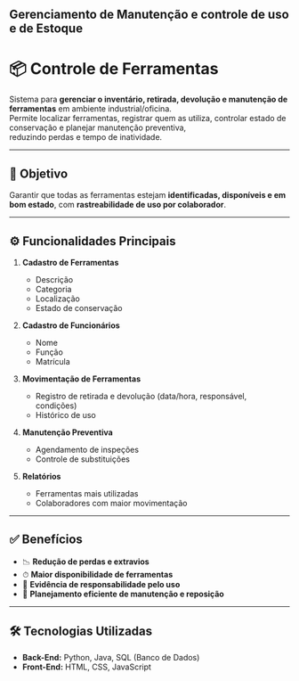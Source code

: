 ## **Gerenciamento de Manutenção e controle de uso e de Estoque**

# 📦 Controle de Ferramentas

Sistema para **gerenciar o inventário, retirada, devolução e manutenção de ferramentas** em ambiente industrial/oficina.  
Permite localizar ferramentas, registrar quem as utiliza, controlar estado de conservação e planejar manutenção preventiva,  
reduzindo perdas e tempo de inatividade.

---

## 🎯 Objetivo
Garantir que todas as ferramentas estejam **identificadas, disponíveis e em bom estado**, com **rastreabilidade de uso por colaborador**.

---

## ⚙️ Funcionalidades Principais
1. **Cadastro de Ferramentas**  
   - Descrição  
   - Categoria  
   - Localização  
   - Estado de conservação  

2. **Cadastro de Funcionários**  
   - Nome  
   - Função  
   - Matrícula  

3. **Movimentação de Ferramentas**  
   - Registro de retirada e devolução (data/hora, responsável, condições)  
   - Histórico de uso  

4. **Manutenção Preventiva**  
   - Agendamento de inspeções  
   - Controle de substituições  

5. **Relatórios**  
   - Ferramentas mais utilizadas  
   - Colaboradores com maior movimentação  

---

## ✅ Benefícios
- 📉 **Redução de perdas e extravios**  
- ⏱ **Maior disponibilidade de ferramentas**  
- 🧾 **Evidência de responsabilidade pelo uso**  
- 🔧 **Planejamento eficiente de manutenção e reposição**  

---

## 🛠 Tecnologias Utilizadas
- **Back-End:** Python, Java, SQL (Banco de Dados)  
- **Front-End:** HTML, CSS, JavaScript  
